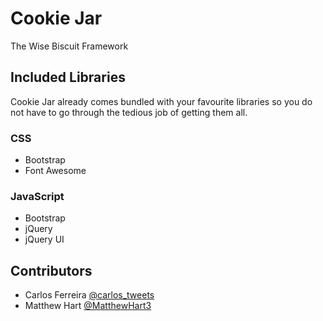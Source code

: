 # Cookie Jar
The Wise Biscuit Framework

## Included Libraries
Cookie Jar already comes bundled with your favourite libraries so you do not have to go through the tedious job of getting them all.

### CSS
- Bootstrap
- Font Awesome

### JavaScript
- Bootstrap
- jQuery
- jQuery UI

## Contributors
- Carlos Ferreira [@carlos_tweets](http://twitter.com/carlos_tweets)
- Matthew Hart [@MatthewHart3](http://twitter.com/MatthewHart3)

